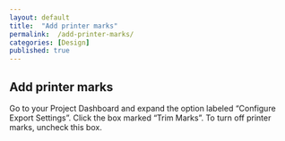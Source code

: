 ```yaml
---
layout: default
title:  "Add printer marks"
permalink:  /add-printer-marks/
categories: [Design]
published: true
---
```


<section data-type="chapter" class="hsecchapter" data-hederis-type="hsecchapter" id="add-printer-marks" data-pi-attrs="id: add-printer-marks"><h1 data-hederis-type="hblkchaptitle" class="hblkchaptitle" id="pHnkd2yoR">Add printer marks</h1>
    <p class="hblkp" data-hederis-type="hblkp" id="pkmruwxzc">Go to your Project Dashboard and expand the option labeled &#8220;Configure Export Settings&#8221;. Click the box marked &#8220;Trim Marks&#8221;. To turn off printer marks, uncheck this box.</p>
    </section>
    